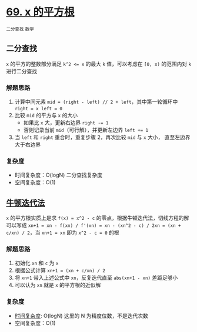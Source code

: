 # [69. x 的平方根](https://leetcode-cn.com/problems/sqrtx/solution/x-de-ping-fang-gen-by-leetcode-solution/)

`二分查找` `数学`

## 二分查找

`x` 的平方的整数部分满足 `k^2 <= x` 的最大 `k` 值，可以考虑在 `[0, x)` 的范围内对 `k` 进行二分查找

### 解题思路

1. 计算中间元素 `mid = (right - left) // 2 + left`，其中第一轮循环中 `right = x left = 0`
2. 比较 `mid` 的平方与 `x` 的大小
    - 如果比 `x` 大，更新右边界 `right -= 1`
    - 否则记录当前 `mid`（可行解），并更新左边界 `left += 1`
3. 当 `left` 和 `right` 重合时，重复步骤 2，再次比较 `mid` 与 `x` 大小， 直至左边界大于右边界

### 复杂度

- 时间复杂度：O(logN) 二分查找复杂度
- 空间复杂度：O(1)

## [牛顿迭代法](https://zh.wikipedia.org/wiki/牛顿法#求解最值問題)

`x` 的平方根实质上是求 `f(x) = x^2 - c` 的零点，根据牛顿迭代法，切线方程的解可以写成 `xn+1 = xn - f(xn) / f'(xn) = xn - (xn^2 - c) / 2xn = (xn + c/xn) / 2`，当 `xn+1 = xn`
即为 `x^2 - c = 0` 的根

### 解题思路

1. 初始化 `xn` 和 `c` 为 `x`
2. 根据公式计算 `xn+1 = (xn + c/xn) / 2`
3. 将 `xn+1` 带入上述公式中 `xn`，反复迭代直至 `abs(xn+1 - xn)` 差距足够小
4. 可以认为 `xn` 就是 `x` 的平方根的近似解

### 复杂度

- [时间复杂度](https://en.citizendium.org/wiki/Newton's_method#Computational_complexity): O(logN) 这里的 N 为精度位数，不是迭代次数
- 空间复杂度：O(1)
